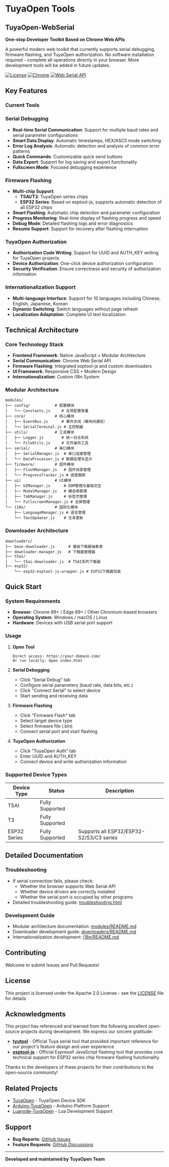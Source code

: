 # TuyaOpen Tools


## TuyaOpen-WebSerial
**One-stop Developer Toolkit Based on Chrome Web APIs**

A powerful modern web toolkit that currently supports serial debugging, firmware flashing, and TuyaOpen authorization. No software installation required - complete all operations directly in your browser. More development tools will be added in future updates.

[![License](https://img.shields.io/badge/license-MIT-blue.svg)](license.md)
[![Chrome](https://img.shields.io/badge/Chrome-89%2B-green.svg)](https://www.google.com/chrome/)
[![Web Serial API](https://img.shields.io/badge/Web%20Serial%20API-supported-brightgreen.svg)](https://developer.mozilla.org/en-US/docs/Web/API/Web_Serial_API)

## Key Features

### Current Tools

### Serial Debugging
- **Real-time Serial Communication**: Support for multiple baud rates and serial parameter configurations
- **Smart Data Display**: Automatic timestamps, HEX/ASCII mode switching
- **Error Log Analysis**: Automatic detection and analysis of common error patterns
- **Quick Commands**: Customizable quick send buttons
- **Data Export**: Support for log saving and export functionality
- **Fullscreen Mode**: Focused debugging experience

### Firmware Flashing
- **Multi-chip Support**: 
  - **T5AI/T3**: TuyaOpen series chips
  - **ESP32 Series**: Based on esptool-js, supports automatic detection of all ESP32 chips
- **Smart Flashing**: Automatic chip detection and parameter configuration
- **Progress Monitoring**: Real-time display of flashing progress and speed
- **Debug Mode**: Detailed flashing logs and error diagnostics
- **Resume Support**: Support for recovery after flashing interruption

### TuyaOpen Authorization
- **Authorization Code Writing**: Support for UUID and AUTH_KEY writing for TuyaOpen projects
- **Device Authorization**: One-click device authorization configuration
- **Security Verification**: Ensure correctness and security of authorization information

### Internationalization Support
- **Multi-language Interface**: Support for 10 languages including Chinese, English, Japanese, Korean
- **Dynamic Switching**: Switch languages without page refresh
- **Localization Adaptation**: Complete UI text localization

## Technical Architecture

### Core Technology Stack
- **Frontend Framework**: Native JavaScript + Modular Architecture
- **Serial Communication**: Chrome Web Serial API
- **Firmware Flashing**: Integrated esptool-js and custom downloaders
- **UI Framework**: Responsive CSS + Modern Design
- **Internationalization**: Custom i18n System

### Modular Architecture
```
modules/
├── config/           # 配置模块
│   └── Constants.js     # 全局配置常量
├── core/             # 核心模块
│   ├── EventBus.js      # 事件总线（模块间通信）
│   └── SerialTerminal.js # 主控制器
├── utils/            # 工具模块
│   ├── Logger.js        # 统一日志系统
│   └── FileUtils.js     # 文件操作工具
├── serial/           # 串口模块
│   ├── SerialManager.js  # 串口连接管理
│   └── DataProcessor.js # 数据处理与显示
├── firmware/         # 固件模块
│   ├── FlashManager.js   # 固件烧录管理
│   └── ProgressTracker.js # 进度跟踪
├── ui/               # UI模块
│   ├── UIManager.js      # DOM管理与基础交互
│   ├── ModalManager.js   # 模态框管理
│   ├── TabManager.js     # 标签页管理
│   └── FullscreenManager.js # 全屏管理
└── i18n/             # 国际化模块
    ├── LanguageManager.js # 语言管理
    └── TextUpdater.js    # 文本更新
```

### Downloader Architecture
```
downloaders/
├── base-downloader.js      # 基础下载器抽象类
├── downloader-manager.js   # 下载器管理器
├── t5ai/
│   └── t5ai-downloader.js  # T5AI系列下载器
├── esp32/
    └── esp32-esptool-js-wrapper.js # ESP32下载器包装
```

## Quick Start

### System Requirements
- **Browser**: Chrome 89+ / Edge 89+ / Other Chromium-based browsers
- **Operating System**: Windows / macOS / Linux
- **Hardware**: Devices with USB serial port support

### Usage

1. **Open Tool**
   ```
   Direct access: https://your-domain.com/
   Or run locally: Open index.html
   ```

2. **Serial Debugging**
   - Click "Serial Debug" tab
   - Configure serial parameters (baud rate, data bits, etc.)
   - Click "Connect Serial" to select device
   - Start sending and receiving data

3. **Firmware Flashing**
   - Click "Firmware Flash" tab
   - Select target device type
   - Select firmware file (.bin)
   - Connect serial port and start flashing

4. **TuyaOpen Authorization**
   - Click "TuyaOpen Auth" tab
   - Enter UUID and AUTH_KEY
   - Connect device and write authorization information

### Supported Device Types

| Device Type | Status | Description |
|-------------|--------|-------------|
| T5AI | Fully Supported |  |
| T3 | Fully Supported |  |
| ESP32 Series | Fully Supported | Supports all ESP32/ESP32-S2/S3/C3 series |


## Detailed Documentation

### Troubleshooting
- If serial connection fails, please check:
  - Whether the browser supports Web Serial API
  - Whether device drivers are correctly installed
  - Whether the serial port is occupied by other programs
- Detailed troubleshooting guide: [troubleshooting.html](troubleshooting.html)

### Development Guide
- Modular architecture documentation: [modules/README.md](modules/README.md)
- Downloader development guide: [downloaders/README.md](downloaders/README.md)
- Internationalization development: [i18n/README.md](i18n/README.md)

## Contributing

Welcome to submit Issues and Pull Requests!

## License

This project is licensed under the Apache 2.0 License - see the [LICENSE](LICENSE) file for details

## Acknowledgments

This project has referenced and learned from the following excellent open-source projects during development. We express our sincere gratitude:

- **[tyutool](https://github.com/tuya/tyutool)** - Official Tuya serial tool that provided important reference for our project's feature design and user experience
- **[esptool-js](https://github.com/espressif/esptool-js)** - Official Espressif JavaScript flashing tool that provides core technical support for ESP32 series chip firmware flashing functionality

Thanks to the developers of these projects for their contributions to the open-source community!

## Related Projects

- [TuyaOpen](https://github.com/tuya/tuya-open-sdk-for-device) - TuyaOpen Device SDK
- [Arduino-TuyaOpen](https://github.com/tuya/arduino-tuyaopen) - Arduino Platform Support
- [Luanode-TuyaOpen](https://github.com/tuya/luanode-tuyaopen) - Lua Development Support

## Support

- **Bug Reports**: [GitHub Issues](https://github.com/Tuya/TuyaOpen-Tools/issues)
- **Feature Requests**: [GitHub Discussions](https://github.com/Tuya/TuyaOpen-Tools/discussions)

---

**Developed and maintained by TuyaOpen Team**


